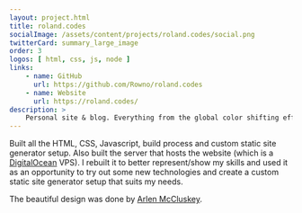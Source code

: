 ```yaml
---
layout: project.html
title: roland.codes
socialImage: /assets/content/projects/roland.codes/social.png
twitterCard: summary_large_image
order: 3
logos: [ html, css, js, node ]
links:
    - name: GitHub
      url: https://github.com/Rowno/roland.codes
    - name: Website
      url: https://roland.codes/
description: >
    Personal site & blog. Everything from the global color shifting effect to the beautiful ultra-optimized code under the hood.
---
```


Built all the HTML, CSS, Javascript, build process and custom static site generator setup. Also built the server that hosts the website (which is a [DigitalOcean][] VPS). I rebuilt it to better represent/show my skills and used it as an opportunity to try out some new technologies and create a custom static site generator setup that suits my needs.

The beautiful design was done by [Arlen McCluskey][arlen].


[DigitalOcean]: https://www.digitalocean.com/?refcode=24b9eae28d0a
[arlen]: http://billykick.com/
